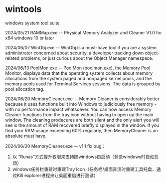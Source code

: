 # wintools
 windows system tool suite

 2024/05/21
 RAMMap.exe --  Physical Memory Analyzer and Cleaner V1.0 for x64 windows 10 or later

 2024/06/07
 WinObj.exe -- WinObj is a must-have tool if you are a system administrator concerned about security, a developer tracking down object-related problems, or just curious about the Object Manager namespace.

 2024/06/13
 PoolMon.exe -- PoolMon (poolmon.exe), the Memory Pool Monitor, displays data that the operating system collects about memory allocations from the system paged and nonpaged kernel pools, and the memory pools used for Terminal Services sessions. The data is grouped by pool allocation tag.

 2024/06/20
 MemoryCleaner.exe -- Memory Cleaner is considerably better because it uses functions built into Windows to judiciously free memory - with no performance impact whatsoever. You can now access Memory Cleaner functions from the tray icon without having to open up the main window. The cleaning prodecures are both silent and the only alert you will see is the amount of RAM recovered briefly displayed in the window. If you find your RAM usage exceeding 60% regularly, then MemoryCleaner is an absolute must have.

 2024/06/20
 MemoryCleaner.exe -- v1.1 fix bug：
 1. 以 “Runas”方式提升权限来支持随windows自启动（登录windows时自动启动）
 2. windows任务栏重建时重建Tray Icon（任务栏/桌面奔溃时重建工具托盘，通过Kill explorer进程来让桌面重启进行测试）

